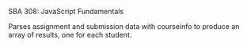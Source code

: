 SBA 308: JavaScript Fundamentals

Parses assignment and submission data with courseinfo to produce an array of results, one for each student.
